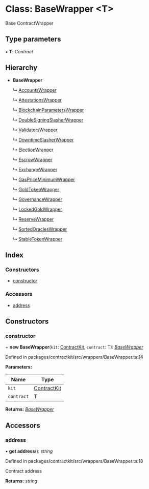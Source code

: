 # Class: BaseWrapper <**T**>

Base ContractWrapper

## Type parameters

▪ **T**: *Contract*

## Hierarchy

* **BaseWrapper**

  ↳ [AccountsWrapper](_wrappers_accounts_.accountswrapper.md)

  ↳ [AttestationsWrapper](_wrappers_attestations_.attestationswrapper.md)

  ↳ [BlockchainParametersWrapper](_wrappers_blockchainparameters_.blockchainparameterswrapper.md)

  ↳ [DoubleSigningSlasherWrapper](_wrappers_doublesigningslasher_.doublesigningslasherwrapper.md)

  ↳ [ValidatorsWrapper](_wrappers_validators_.validatorswrapper.md)

  ↳ [DowntimeSlasherWrapper](_wrappers_downtimeslasher_.downtimeslasherwrapper.md)

  ↳ [ElectionWrapper](_wrappers_election_.electionwrapper.md)

  ↳ [EscrowWrapper](_wrappers_escrow_.escrowwrapper.md)

  ↳ [ExchangeWrapper](_wrappers_exchange_.exchangewrapper.md)

  ↳ [GasPriceMinimumWrapper](_wrappers_gaspriceminimum_.gaspriceminimumwrapper.md)

  ↳ [GoldTokenWrapper](_wrappers_goldtokenwrapper_.goldtokenwrapper.md)

  ↳ [GovernanceWrapper](_wrappers_governance_.governancewrapper.md)

  ↳ [LockedGoldWrapper](_wrappers_lockedgold_.lockedgoldwrapper.md)

  ↳ [ReserveWrapper](_wrappers_reserve_.reservewrapper.md)

  ↳ [SortedOraclesWrapper](_wrappers_sortedoracles_.sortedoracleswrapper.md)

  ↳ [StableTokenWrapper](_wrappers_stabletokenwrapper_.stabletokenwrapper.md)

## Index

### Constructors

* [constructor](_wrappers_basewrapper_.basewrapper.md#constructor)

### Accessors

* [address](_wrappers_basewrapper_.basewrapper.md#address)

## Constructors

###  constructor

\+ **new BaseWrapper**(`kit`: [ContractKit](_kit_.contractkit.md), `contract`: T): *[BaseWrapper](_wrappers_basewrapper_.basewrapper.md)*

Defined in packages/contractkit/src/wrappers/BaseWrapper.ts:14

**Parameters:**

Name | Type |
------ | ------ |
`kit` | [ContractKit](_kit_.contractkit.md) |
`contract` | T |

**Returns:** *[BaseWrapper](_wrappers_basewrapper_.basewrapper.md)*

## Accessors

###  address

• **get address**(): *string*

Defined in packages/contractkit/src/wrappers/BaseWrapper.ts:18

Contract address

**Returns:** *string*
